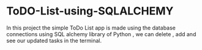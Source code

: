 # ToDO-List-using-SQLALCHEMY
In this project the simple ToDo List app is made using the database connections using SQL alchemy library of Python , we can delete , add and see our updated tasks in the terminal. 
